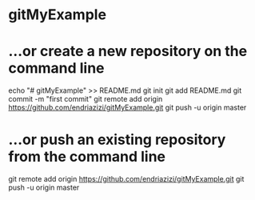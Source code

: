 # gitMyExample

# …or create a new repository on the command line
echo "# gitMyExample" >> README.md
git init
git add README.md
git commit -m "first commit"
git remote add origin https://github.com/endriazizi/gitMyExample.git
git push -u origin master

# …or push an existing repository from the command line
git remote add origin https://github.com/endriazizi/gitMyExample.git
git push -u origin master
